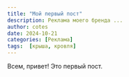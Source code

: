 ```yaml
---
title: "Мой первый пост"
description: Реклама моего бренда ...
author: cotes
date: 2024-10-21
categories: [Реклама]  
tags:  [крыша, кровля]
---
```


Всем, привет! Это первый пост.
